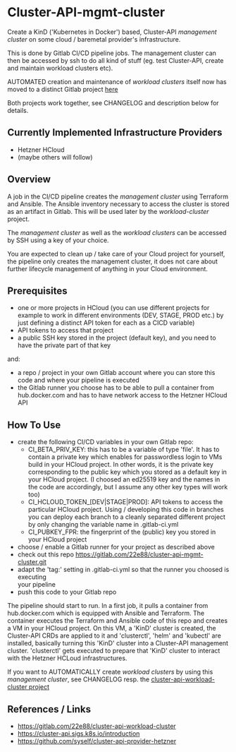 # Cluster-API-mgmt-cluster

Create a KinD ('Kubernetes in Docker') based, Cluster-API *management cluster*
on some cloud / baremetal provider's infrastructure.

This is done by Gitlab CI/CD pipeline jobs. 
The management cluster can then be accessed by ssh to do all kind of stuff
(eg. test Cluster-API, create and maintain workload clusters etc).

AUTOMATED creation and maintenance of *workload clusters* itself now has moved 
to a distinct Gitlab project [here](https://gitlab.com/22e88/cluster-api-workload-cluster)

Both projects work together, see CHANGELOG and description below for details.

## Currently Implemented Infrastructure Providers
* Hetzner HCloud
* (maybe others will follow)

## Overview
A job in the CI/CD pipeline creates the *management cluster* using Terraform and
Ansible. The Ansible inventory necessary to access the cluster is stored as 
an artifact in Gitlab. This will be used later by the *workload-cluster* project. 

The *management cluster* as well as the *workload clusters* can be accessed by
SSH using a key of your choice. 

You are expected to clean up / take care of your Cloud project for yourself,
the pipeline only creates the management cluster, it does not care about
further lifecycle management of anything in your Cloud environment.

## Prerequisites

* one or more projects in HCloud (you can use different projects for example to
work in different environments (DEV, STAGE, PROD etc.) by just defining a 
distinct API token for each as a CICD variable)
* API tokens to access that project
* a public SSH key stored in the project (default key), and you need to have the 
private part of that key

and:

* a repo / project in your own Gitlab account where you can store this code and
where your pipeline is executed
* the Gitlab runner you choose has to be able to pull a container from
hub.docker.com and has to have network access to the Hetzner HCloud API

## How To Use

* create the following CI/CD variables in your own Gitlab repo:
  * CI_BETA_PRIV_KEY: this has to be a variable of type 'file'. It has to contain a private key
  which enables for passwordless login to VMs build in your HCloud project. In other words, it is 
  the private key corresponding to the public key which you stored as a default key in your 
  HCloud project. (I choosed an ed25519 key and the names in the code are accordingly, but I 
  assume any other key types will work too)
  * CI_HCLOUD_TOKEN_[DEV|STAGE|PROD]: API tokens to access the particular
  HCloud project. Using / developing this code in branches you can deploy each 
  branch to a cleanly separated different project by only changing the variable
  name in .gitlab-ci.yml
  * CI_PUBKEY_FPR: the fingerprint of the (public) key you stored in your
  HCloud project
* choose / enable a Gitlab runner for your project as described above
* check out this repo https://gitlab.com/22e88/cluster-api-mgmt-cluster.git
* adapt the 'tag:' setting in .gitlab-ci.yml so that the runner you choosed is executing  
your pipeline 
* push this code to your Gitlab repo

The pipeline should start to run. In a first job, it pulls a container from
hub.docker.com which is equipped with Ansible and Terraform. 
The container executes the Terraform and Ansible code of this repo and 
creates a VM in your HCloud project. On this VM, a 'KinD' cluster is created, the Cluster-API
CRDs are applied to it and 'clusterctl', 'helm' and 'kubectl' are installed,
basically turning this 'KinD' cluster into a Cluster-API management cluster.
'clusterctl' gets executed to prepare that 'KinD' cluster to interact with the
Hetzner HCLoud infrastructures.

If you want to AUTOMATICALLY create *workload clusters* by using this 
*management cluster*, see CHANGELOG resp. the [cluster-api-workload-cluster project](https://gitlab.com/22e88/cluster-api-workload-cluster)
## References / Links

* https://gitlab.com/22e88/cluster-api-workload-cluster
* https://cluster-api.sigs.k8s.io/introduction
* https://github.com/syself/cluster-api-provider-hetzner

